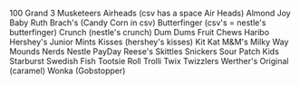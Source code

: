 100 Grand
3 Musketeers
Airheads (csv has a space Air Heads)
Almond Joy
Baby Ruth
Brach's (Candy Corn in csv)
Butterfinger (csv's = nestle's butterfinger)
Crunch (nestle's crunch)
Dum Dums
Fruit Chews
Haribo
Hershey's
Junior Mints
Kisses (hershey's kisses)
Kit Kat
M&M's
Milky Way
Mounds
Nerds
Nestle
PayDay
Reese's
Skittles
Snickers
Sour Patch Kids
Starburst
Swedish Fish
Tootsie Roll
Trolli
Twix
Twizzlers
Werther's Original (caramel)
Wonka (Gobstopper)